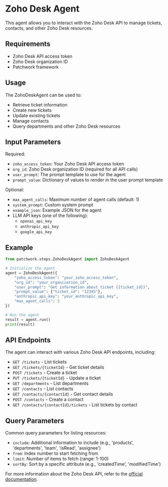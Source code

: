 # Zoho Desk Agent

This agent allows you to interact with the Zoho Desk API to manage tickets, contacts, and other Zoho Desk resources.

## Requirements

- Zoho Desk API access token
- Zoho Desk organization ID
- Patchwork framework

## Usage

The ZohoDeskAgent can be used to:
- Retrieve ticket information
- Create new tickets
- Update existing tickets
- Manage contacts
- Query departments and other Zoho Desk resources

## Input Parameters

Required:
- `zoho_access_token`: Your Zoho Desk API access token
- `org_id`: Zoho Desk organization ID (required for all API calls)
- `user_prompt`: The prompt template to use for the agent
- `prompt_value`: Dictionary of values to render in the user prompt template

Optional:
- `max_agent_calls`: Maximum number of agent calls (default: 1)
- `system_prompt`: Custom system prompt
- `example_json`: Example JSON for the agent
- LLM API keys (one of the following):
  - `openai_api_key`
  - `anthropic_api_key`
  - `google_api_key`

## Example

```python
from patchwork.steps.ZohoDeskAgent import ZohoDeskAgent

# Initialize the agent
agent = ZohoDeskAgent({
    "zoho_access_token": "your_zoho_access_token",
    "org_id": "your_organization_id",
    "user_prompt": "Get information about ticket {{ticket_id}}",
    "prompt_value": {"ticket_id": "12345"},
    "anthropic_api_key": "your_anthropic_api_key",
    "max_agent_calls": 3
})

# Run the agent
result = agent.run()
print(result)
```

## API Endpoints

The agent can interact with various Zoho Desk API endpoints, including:

- `GET /tickets` - List tickets
- `GET /tickets/{ticketId}` - Get ticket details
- `POST /tickets` - Create a ticket
- `PUT /tickets/{ticketId}` - Update a ticket
- `GET /departments` - List departments
- `GET /contacts` - List contacts
- `GET /contacts/{contactId}` - Get contact details
- `POST /contacts` - Create a contact
- `GET /contacts/{contactId}/tickets` - List tickets by contact

## Query Parameters

Common query parameters for listing resources:
- `include`: Additional information to include (e.g., 'products', 'departments', 'team', 'isRead', 'assignee')
- `from`: Index number to start fetching from
- `limit`: Number of items to fetch (range: 1-100)
- `sortBy`: Sort by a specific attribute (e.g., 'createdTime', 'modifiedTime')

For more information about the Zoho Desk API, refer to the [official documentation](https://desk.zoho.com/DeskAPIDocument).
